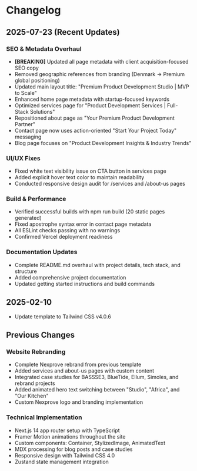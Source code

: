 # Changelog

## 2025-07-23 (Recent Updates)

### SEO & Metadata Overhaul

- **[BREAKING]** Updated all page metadata with client acquisition-focused SEO copy
- Removed geographic references from branding (Denmark → Premium global positioning)
- Updated main layout title: "Premium Product Development Studio | MVP to Scale"
- Enhanced home page metadata with startup-focused keywords
- Optimized services page for "Product Development Services | Full-Stack Solutions"
- Repositioned about page as "Your Premium Product Development Partner"
- Contact page now uses action-oriented "Start Your Project Today" messaging
- Blog page focuses on "Product Development Insights & Industry Trends"

### UI/UX Fixes

- Fixed white text visibility issue on CTA button in services page
- Added explicit hover text color to maintain readability
- Conducted responsive design audit for /services and /about-us pages

### Build & Performance

- Verified successful builds with npm run build (20 static pages generated)
- Fixed apostrophe syntax error in contact page metadata
- All ESLint checks passing with no warnings
- Confirmed Vercel deployment readiness

### Documentation Updates

- Complete README.md overhaul with project details, tech stack, and structure
- Added comprehensive project documentation
- Updated getting started instructions and build commands

## 2025-02-10

- Update template to Tailwind CSS v4.0.6

## Previous Changes

### Website Rebranding

- Complete Nexprove rebrand from previous template
- Added services and about-us pages with custom content
- Integrated case studies for BASSSE3, BlueTide, Ellum, Simoles, and rebrand projects
- Added animated hero text switching between "Studio", "Africa", and "Our Kitchen"
- Custom Nexprove logo and branding implementation

### Technical Implementation

- Next.js 14 app router setup with TypeScript
- Framer Motion animations throughout the site
- Custom components: Container, StylizedImage, AnimatedText
- MDX processing for blog posts and case studies
- Responsive design with Tailwind CSS 4.0
- Zustand state management integration
